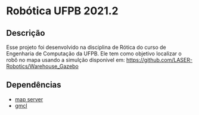 # Robótica UFPB 2021.2

## Descrição
Esse projeto foi desenvolvido na disciplina de Rótica do curso de Engenharia de Computação da UFPB. Ele tem como objetivo localizar o robô no mapa usando a simulção disponivel em: https://github.com/LASER-Robotics/Warehouse_Gazebo

## Dependências
* <a href="http://wiki.ros.org/map_server"> map server</a>
* <a href="http://wiki.ros.org/gmcl"> gmcl</a>


